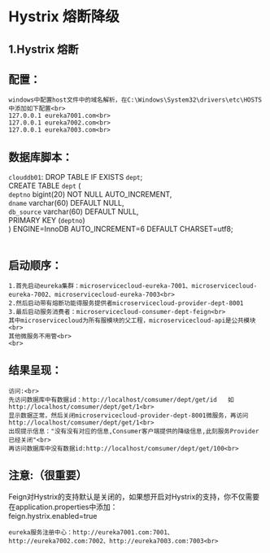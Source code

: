 # Hystrix 熔断降级
## 1.Hystrix 熔断
## 配置：
	windows中配置host文件中的域名解析，在C:\Windows\System32\drivers\etc\HOSTS中添加如下配置<br>
	127.0.0.1 eureka7001.com<br>
	127.0.0.1 eureka7002.com<br>
	127.0.0.1 eureka7003.com<br>
## 数据库脚本：
```clouddb01```:
DROP TABLE IF EXISTS `dept`;<br>
CREATE TABLE `dept` (<br>
  `deptno` bigint(20) NOT NULL AUTO_INCREMENT,<br>
  `dname` varchar(60) DEFAULT NULL,<br>
  `db_source` varchar(60) DEFAULT NULL,<br>
  PRIMARY KEY (`deptno`)<br>
) ENGINE=InnoDB AUTO_INCREMENT=6 DEFAULT CHARSET=utf8;<br>
<br>

## 启动顺序：<br>
	1.首先启动eureka集群：microservicecloud-eureka-7001、microservicecloud-eureka-7002、microservicecloud-eureka-7003<br>
	2.然后启动带有熔断功能得服务提供者microservicecloud-provider-dept-8001
	3.最后启动服务消费者：microservicecloud-consumer-dept-feign<br>
	其中microservicecloud为所有服模块的父工程，microservicecloud-api是公共模块<br>
	其他微服务不用管<br>
	<br>
## 结果呈现：
	访问:<br>
    先访问数据库中有数据id：http://localhost/comsumer/dept/get/id   如http://localhost/comsumer/dept/get/1<br>
    显示数据正常，然后关闭microservicecloud-provider-dept-8001微服务，再访问http://localhost/comsumer/dept/get/1<br>
    出现提示信息："没有没有对应的信息,Consumer客户端提供的降级信息,此刻服务Provider已经关闭"<br>
    再访问数据库中没有数据id:http://localhost/comsumer/dept/get/100<br>
## 注意:（很重要）
  Feign对Hystrix的支持默认是关闭的，如果想开启对Hystrix的支持，你不仅需要在application.properties中添加：<br>
  feign.hystrix.enabled=true<br>
  
	eureka服务注册中心：http://eureka7001.com:7001、http://eureka7002.com:7002、http://eureka7003.com:7003<br>
